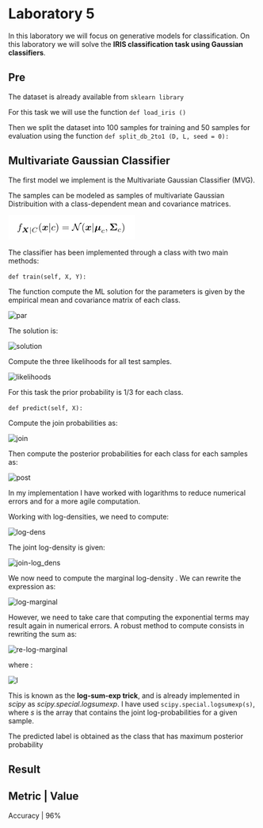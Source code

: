 # Laboratory 5

In this laboratory we will focus on generative models for classification. On this laboratory we will solve the **IRIS classification task using Gaussian classifiers**.



## Pre

The dataset is already available from ```sklearn library```

For this task we will use the function ```def load_iris ()```

Then we split the dataset into 100 samples for training and 50 samples for evaluation using the function ```def split_db_2to1 (D, L, seed = 0):```



## Multivariate Gaussian Classifier

The first model we implement is the Multivariate Gaussian Classifier (MVG).

The samples can be modeled as samples of multivariate Gaussian Distribuition with a class-dependent mean and covariance matrices.

![sample](https://github.com/luapicella/Machine-Learning-I/blob/main/Generative_Model_I/Image/sample_model.png)

The classifier has been implemented through a class with two main methods:



```def train(self, X, Y):```

The function compute the ML solution for the parameters is given by the empirical mean and covariance matrix of each class.

![par](https://github.com/luapicella/Machine-Learning-I/blob/main/Generative_Model_I/Image/ML_solution.png)

The solution is:

![solution](https://github.com/luapicella/Machine-Learning-I/blob/main/Generative_Model_I/Image/par_solution.png)

Compute the three likelihoods for all test samples.

![likelihoods](https://github.com/luapicella/Machine-Learning-I/blob/main/Generative_Model_I/Image/likelihood_class.png)

For this task the prior probability is 1/3 for each class.



```def predict(self, X):```

Compute the join probabilities as:

![join](https://github.com/luapicella/Machine-Learning-I/blob/main/Generative_Model_I/Image/join_prob.png)

Then compute the posterior probabilities for each class for each samples as:

![post](https://github.com/luapicella/Machine-Learning-I/blob/main/Generative_Model_I/Image/post_prob.png)



In my implementation I have worked with logarithms to reduce numerical errors and for a more agile computation.

Working with log-densities, we need to compute:

![log-dens](https://github.com/luapicella/Machine-Learning-I/blob/main/Generative_Model_I/Image/log-dens.png)

The joint log-density is given:

![join-log_dens](https://github.com/luapicella/Machine-Learning-I/blob/main/Generative_Model_I/Image/join-log_dens.png)

We now need to compute the marginal log-density . We can rewrite the expression as:

![log-marginal](https://github.com/luapicella/Machine-Learning-I/blob/main/Generative_Model_I/Image/marginal-log_density.png)

However, we need to take care that computing the exponential terms may result again in numerical errors. A robust method to compute consists in rewriting the sum as:

![re-log-marginal](https://github.com/luapicella/Machine-Learning-I/blob/main/Generative_Model_I/Image/rew-log_dens.png)

where : 

![l](https://github.com/luapicella/Machine-Learning-I/blob/main/Generative_Model_I/Image/l.png)

 This is known as the **log-sum-exp trick**, and is already implemented in *scipy* as *scipy.special.logsumexp*. I have used ```scipy.special.logsumexp(s)```, where *s* is the array that contains the joint log-probabilities for a given sample.


 The predicted label is obtained as the class that has maximum posterior probability


## Result

Metric    |     Value
----------------------
Accuracy  |     96%











